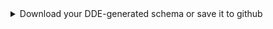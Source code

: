 <details>
  <summary>Download your DDE-generated schema or save it to github</summary>

You can save your DDE-generated JSONLD schema file either to your personal computer or to GitHub.  
  <details>
    <summary>Downloading your DDE-generated schema</summary>
    
  - Click the [download button](https://docs.google.com/presentation/d/1yl_aTm-od5U729-nVZWsGnl33oTDTS3NNlLzou60phI/edit#slide=id.p18) to download your JSONLD schema
  - Name your DDE-generated file, and click download
  </details>
  <details>
    <summary>Saving your DDE-generated schema to GitHub</summary>
    
  - Click the [GitHub icon](https://docs.google.com/presentation/d/1yl_aTm-od5U729-nVZWsGnl33oTDTS3NNlLzou60phI/edit#slide=id.p19) to save your JSONLD to a GitHub repository
  - Click "[get repos](https://docs.google.com/presentation/d/1yl_aTm-od5U729-nVZWsGnl33oTDTS3NNlLzou60phI/edit#slide=id.p21)" to see repositories for which you have access
  - [Select a repository](https://docs.google.com/presentation/d/1yl_aTm-od5U729-nVZWsGnl33oTDTS3NNlLzou60phI/edit#slide=id.p22) for which you have access
  - To save a new file, slide the "[Update file](https://docs.google.com/presentation/d/1yl_aTm-od5U729-nVZWsGnl33oTDTS3NNlLzou60phI/edit#slide=id.p23)" toggle to the off position
  - Enter a name for your file and a github commit comment (if you wish) and click "[save](https://docs.google.com/presentation/d/1yl_aTm-od5U729-nVZWsGnl33oTDTS3NNlLzou60phI/edit#slide=id.p24)"
  </details>
  <details>
    <summary>Interpreting the validation warnings</summary>

  The DDE will automatically check your schema for JSON validation rules and [give warnings if they are missing](https://docs.google.com/presentation/d/1yl_aTm-od5U729-nVZWsGnl33oTDTS3NNlLzou60phI/edit#slide=id.p20) 
  - If you are working on a type specification, ignore the warnings about validation as types do not use JSON Schema validation rules to apply property constraints
  - If you are working on a profile specification, you should revisit the DDE validation editor and add JSON Schema validation rules to the properties that lack them
  </details>

</details>
  
